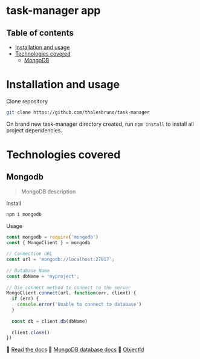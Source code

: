 task-manager app
================

<!--ts-->
Table of contents
-----------------
* [Installation and usage](#installation-and-usage)
* [Technologies covered](#technologies-covered)
  * [MongoDB](#mongodb)
<!--te-->

Installation and usage
======================

Clone repository  
```bash
git clone https://github.com/thalesbruno/task-manager
```

On brand new task-manager directory created, run `npm install` to install all project dependencies.  

Technologies covered
====================

Mongodb
-------
>MongoDB description

Install
```bash
npm i mongodb
```

Usage
```javascript
const mongodb = require('mongodb')
const { MongoClient } = mongodb
 
// Connection URL
const url = 'mongodb://localhost:27017';
 
// Database Name
const dbName = 'myproject';
 
// Use connect method to connect to the server
MongoClient.connect(url, function(err, client) {
  if (err) {
    console.error('Unable to connect to database')
  }
 
  const db = client.db(dbName)
  
  client.close()
})
```

:page_facing_up: [Read the docs](https://www.npmjs.com/package/mongodb)
:page_facing_up: [MongoDB database docs](https://docs.mongodb.com)
:page_facing_up: [ObjectId](https://docs.mongodb.com/manual/reference/method/ObjectId/)
